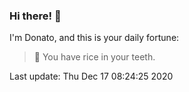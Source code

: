 ### Hi there! 👋 

I'm Donato, and this is your daily fortune:

> 🥠 You have rice in your teeth.

Last update: Thu Dec 17 08:24:25 2020